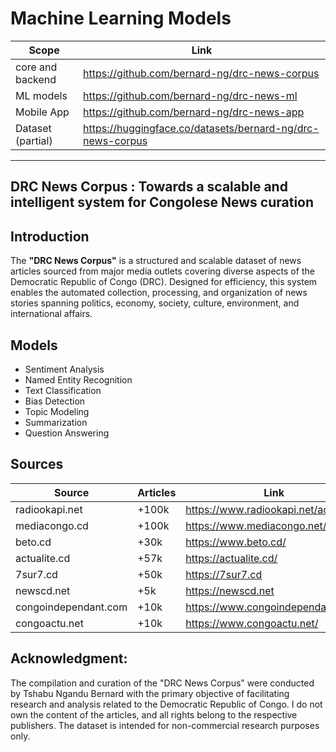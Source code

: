 # Machine Learning Models

| Scope             | Link                                                       |
|-------------------|------------------------------------------------------------|
| core and backend  | https://github.com/bernard-ng/drc-news-corpus              |
| ML models         | https://github.com/bernard-ng/drc-news-ml                  |
| Mobile App        | https://github.com/bernard-ng/drc-news-app                 |
| Dataset (partial) | https://huggingface.co/datasets/bernard-ng/drc-news-corpus |

---

## DRC News Corpus : Towards a scalable and intelligent system for Congolese News curation

## Introduction

The **"DRC News Corpus"** is a structured and scalable dataset of news articles sourced from major media outlets covering diverse aspects of the Democratic Republic of Congo (DRC). Designed for efficiency, this system enables the automated collection, processing, and organization of news stories spanning politics, economy, society, culture, environment, and international affairs.

## Models

- Sentiment Analysis
- Named Entity Recognition
- Text Classification
- Bias Detection
- Topic Modeling
- Summarization
- Question Answering

## Sources

| Source               | Articles | Link                                 |
|----------------------|----------|--------------------------------------|
| radiookapi.net       | +100k    | https://www.radiookapi.net/actualite |
| mediacongo.cd        | +100k    | https://www.mediacongo.net/          |
| beto.cd              | +30k     | https://www.beto.cd/                 |
| actualite.cd         | +57k     | https://actualite.cd/                |
| 7sur7.cd             | +50k     | https://7sur7.cd                     |
| newscd.net           | +5k      | https://newscd.net                   |
| congoindependant.com | +10k     | https://www.congoindependant.com/    |
| congoactu.net        | +10k     | https://www.congoactu.net/           |

## Acknowledgment:
The compilation and curation of the "DRC News Corpus" were conducted by Tshabu Ngandu Bernard with the primary objective of facilitating research and analysis related to the Democratic Republic of Congo. 
I do not own the content of the articles, and all rights belong to the respective publishers. The dataset is intended for non-commercial research purposes only.
